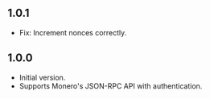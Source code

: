 ## 1.0.1

- Fix: Increment nonces correctly.

## 1.0.0

- Initial version.
- Supports Monero's JSON-RPC API with authentication.
